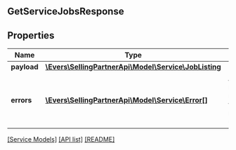 ## GetServiceJobsResponse

## Properties

Name | Type | Description | Notes
------------ | ------------- | ------------- | -------------
**payload** | [**\Evers\SellingPartnerApi\Model\Service\JobListing**](JobListing.md) |  | [optional]
**errors** | [**\Evers\SellingPartnerApi\Model\Service\Error[]**](Error.md) | A list of error responses returned when a request is unsuccessful. | [optional]

[[Service Models]](../) [[API list]](../../Api) [[README]](../../../README.md)
